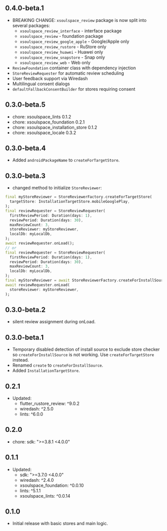 ## 0.4.0-beta.1

- BREAKING CHANGE: `xsoulspace_review` package is now split into several packages:
  - `xsoulspace_review_interface` - interface package
  - `xsoulspace_review` - foundation package
  - `xsoulspace_review_google_apple` - Google/Apple only
  - `xsoulspace_review_rustore` - RuStore only
  - `xsoulspace_review_huawei` - Huawei only
  - `xsoulspace_review_snapstore` - Snap only
  - `xsoulspace_review_web` - Web only
- `ReviewFoundation` container class with dependency injection
- `StoreReviewRequester` for automatic review scheduling
- User feedback support via Wiredash
- Multilingual consent dialogs
- `defaultFallbackConsentBuilder` for stores requiring consent

## 0.3.0-beta.5

- chore: xsoulspace_lints 0.1.2
- chore: xsoulspace_foundation 0.2.1
- chore: xsoulspace_installation_store 0.1.2
- chore: xsoulspace_locale 0.3.2

## 0.3.0-beta.4

- Added `androidPackageName` to `createForTargetStore`.

## 0.3.0-beta.3

- changed method to initialize `StoreReviewer`:

```dart
final myStoreReviewer = StoreReviewerFactory.createForTargetStore(
  targetStore: InstallationTargetStore.mobileGooglePlay,
);
final reviewRequester = StoreReviewRequester(
  firstReviewPeriod: Duration(days: 1),
  reviewPeriod: Duration(days: 30),
  maxReviewCount: 3,
  storeReviewer: myStoreReviewer,
  localDb: myLocalDb,
);
await reviewRequester.onLoad();
// or
final reviewRequester = StoreReviewRequester(
  firstReviewPeriod: Duration(days: 1),
  reviewPeriod: Duration(days: 30),
  maxReviewCount: 3,
  localDb: myLocalDb,
);
final myStoreReviewer = await StoreReviewerFactory.createForInstallSource();
await reviewRequester.onLoad(
  storeReviewer: myStoreReviewer,
);
```

## 0.3.0-beta.2

- silent review assignment during onLoad.

## 0.3.0-beta.1

- Temporary disabled detection of install source to exclude store checker so `createForInstallSource` is not working. Use `createForTargetStore` instead.
- Renamed `create` to `createForInstallSource`.
- Added `InstallationTargetStore`.

## 0.2.1

- Updated:
  - flutter_rustore_review: ^9.0.2
  - wiredash: ^2.5.0
  - lints: ^6.0.0

## 0.2.0

- chore: sdk: ">=3.8.1 <4.0.0"

## 0.1.1

- Updated:
  - sdk: ">=3.7.0 <4.0.0"
  - wiredash: ^2.4.0
  - xsoulspace_foundation: ^0.0.10
  - lints: ^5.1.1
  - xsoulspace_lints: ^0.0.14

## 0.1.0

- Initial release with basic stores and main logic.
